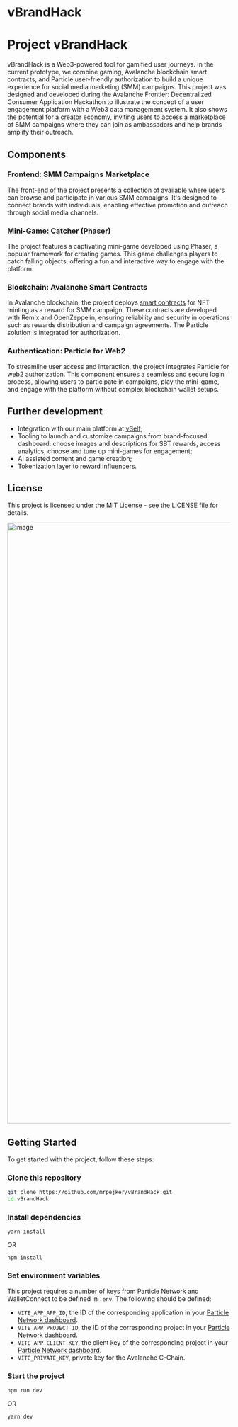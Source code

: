 # vBrandHack

# Project vBrandHack

vBrandHack is a Web3-powered tool for gamified user journeys. In the current prototype, we combine gaming, Avalanche blockchain smart contracts, and Particle user-friendly authorization to build a unique experience for social media marketing (SMM) campaigns. This project was designed and developed during the Avalanche Frontier: Decentralized Consumer Application Hackathon to illustrate the concept of a user engagement platform with a Web3 data management system. It also shows the potential for a creator economy, inviting users to access a marketplace of SMM campaigns where they can join as ambassadors and help brands amplify their outreach.

## Components

### Frontend: SMM Campaigns Marketplace

The front-end of the project presents a collection of available where users can browse and participate in various SMM campaigns. It's designed to connect brands with individuals, enabling effective promotion and outreach through social media channels.

### Mini-Game: Catcher (Phaser)

The project features a captivating mini-game developed using Phaser, a popular framework for creating games. This game challenges players to catch falling objects, offering a fun and interactive way to engage with the platform.

### Blockchain: Avalanche Smart Contracts

In Avalanche blockchain, the project deploys [smart contracts](https://testnet.snowtrace.io/address/0x49f169Af61F3736fa6153DFEeB8868a5c93E33B4) for NFT minting as a reward for SMM campaign. These contracts are developed with Remix and OpenZeppelin, ensuring reliability and security in operations such as rewards distribution and campaign agreements. The Particle solution is integrated for authorization.

### Authentication: Particle for Web2

To streamline user access and interaction, the project integrates Particle for web2 authorization. This component ensures a seamless and secure login process, allowing users to participate in campaigns, play the mini-game, and engage with the platform without complex blockchain wallet setups.

## Further development

- Integration with our main platform at [vSelf](https://vself.app/);
- Tooling to launch and customize campaigns from brand-focused dashboard: choose images and descriptions for SBT rewards, access analytics, choose and tune up mini-games for engagement;
- AI assisted content and game creation;
- Tokenization layer to reward influencers.

## License

This project is licensed under the MIT License - see the LICENSE file for details.

<img width="1358" alt="image" src="https://github.com/mrpejker/vBrandHack/assets/8280427/3fe9527c-8380-42dd-ae1e-6ca8ba832d87">

## Getting Started

To get started with the project, follow these steps:

### Clone this repository

```bash
git clone https://github.com/mrpejker/vBrandHack.git
cd vBrandHack
```

### Install dependencies

```
yarn install
```

OR

```
npm install
```

### Set environment variables

This project requires a number of keys from Particle Network and WalletConnect to be defined in `.env`. The following should be defined:

- `VITE_APP_APP_ID`, the ID of the corresponding application in your [Particle Network dashboard](https://dashboard.particle.network/#/applications).
- `VITE_APP_PROJECT_ID`, the ID of the corresponding project in your [Particle Network dashboard](https://dashboard.particle.network/#/applications).
- `VITE_APP_CLIENT_KEY`, the client key of the corresponding project in your [Particle Network dashboard](https://dashboard.particle.network/#/applications).
- `VITE_PRIVATE_KEY`, private key for the Avalanche C-Chain.

### Start the project

```
npm run dev
```

OR

```
yarn dev
```
